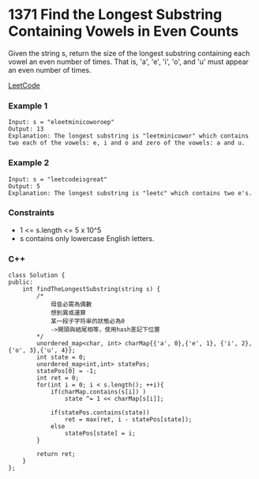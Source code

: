 # 1371 Find the Longest Substring Containing Vowels in Even Counts

Given the string s, return the size of the longest substring containing each vowel an even number of times. That is, 'a', 'e', 'i', 'o', and 'u' must appear an even number of times.

[LeetCode](https://leetcode.cn/problems/find-the-longest-substring-containing-vowels-in-even-counts/description/)

### Example 1

```
Input: s = "eleetminicoworoep"
Output: 13
Explanation: The longest substring is "leetminicowor" which contains two each of the vowels: e, i and o and zero of the vowels: a and u.
```

### Example 2

```
Input: s = "leetcodeisgreat"
Output: 5
Explanation: The longest substring is "leetc" which contains two e's.
```

### Constraints

* 1 <= s.length <= 5 x 10^5
* s contains only lowercase English letters.

### C++ 

```
class Solution {
public:
    int findTheLongestSubstring(string s) {
        /*
            母音必需為偶數
            想到異或運算
            某一段子字符串的狀態必為0
            ->開頭與結尾相等，使用hash差記下位置
        */
        unordered_map<char, int> charMap{{'a', 0},{'e', 1}, {'i', 2}, {'o', 3},{'u', 4}};
        int state = 0;
        unordered_map<int,int> statePos;
        statePos[0] = -1;
        int ret = 0;
        for(int i = 0; i < s.length(); ++i){
            if(charMap.contains(s[i]) )
                state ^= 1 << charMap[s[i]];
                
            if(statePos.contains(state))
                ret = max(ret, i - statePos[state]);
            else
                statePos[state] = i;
        }   

        return ret;        
    }
};
```